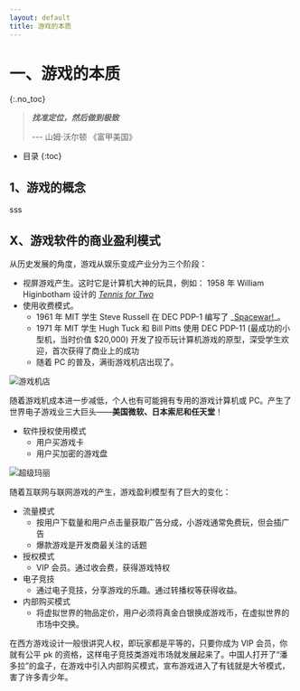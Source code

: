 ```yaml
---
layout: default
title: 游戏的本质
---
```


# 一、游戏的本质
{:.no_toc}

> **_找准定位，然后做到极致_**  
>   
> --- 山姆·沃尔顿 《富甲美国》

* 目录
{:toc}

## 1、游戏的概念

sss

## X、游戏软件的商业盈利模式

从历史发展的角度，游戏从娱乐变成产业分为三个阶段：

* 视屏游戏产生。这时它是计算机大神的玩具，例如： 1958 年 William Higinbotham 设计的 _[Tennis for Two](https://en.wikipedia.org/wiki/Tennis_for_Two)_
* 使用收费模式。
    - 1961 年 MIT 学生 Steve Russell 在 DEC PDP-1 编写了 _[Spacewar!](https://en.wikipedia.org/wiki/Spacewar!)_。
    - 1971 年 MIT 学生 Hugh Tuck 和 Bill Pitts 使用 DEC PDP-11 (最成功的小型机，当时价值 $20,000) 开发了投币玩计算机游戏的原型，深受学生欢迎，首次获得了商业上的成功 
    - 随着 PC 的普及，满街游戏机店出现了。

![游戏机店](http://www.qzwb.com/gb/img/attachement/jpg/site2/20091209/00219b69ab310c89473e32.jpg)

随着游戏机成本进一步减低，个人也有可能拥有专用的游戏计算机或 PC。产生了世界电子游戏业三大巨头——**美国微软、日本索尼和任天堂**！

* 软件授权使用模式
    - 用户买游戏卡
    - 用户买加密的游戏盘

![超级玛丽](http://www.gamefk.com/games/65a.jpg)

随着互联网与联网游戏的产生，游戏盈利模型有了巨大的变化：

* 流量模式
    - 按用户下载量和用户点击量获取广告分成，小游戏通常免费玩，但会插广告
    - 爆款游戏是开发商最关注的话题
* 授权模式
    - VIP 会员。通过收会费，获得游戏特权
* 电子竞技
    - 通过电子竞技，分享游戏的乐趣。通过转播权等获得收益。
* 内部购买模式
    - 将虚拟世界的物品定价，用户必须将真金白银换成游戏币，在虚拟世界的市场中交换。

在西方游戏设计一般很讲究人权，即玩家都是平等的，只要你成为 VIP 会员，你就有公平 pk 的资格，这样电子竞技类游戏市场就发展起来了。中国人打开了“潘多拉”的盒子，在游戏中引入内部购买模式，宣布游戏进入了有钱就是大爷模式，害了许多青少年。





